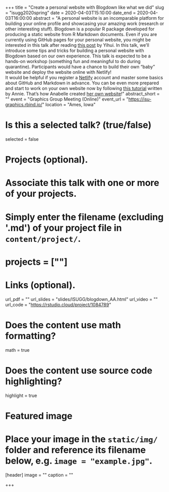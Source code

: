 +++
title = "Create a personal website with Blogdown like what we did"
slug = "isugg2020spring"
date = 2020-04-03T15:10:00
date_end = 2020-04-03T16:00:00
abstract = "A personal website is an incomparable platform for building your online profile and showcasing your amazing work (research or other interesting stuff). Blogdown is a popular R package developed for producing a static website from R Markdown documents. Even if you are currently using GitHub pages for your personal website, you might be interested in this talk after reading [this post](https://yihui.org/en/2017/06/netlify-instead-of-github-pages/) by Yihui. In this talk, we’ll introduce some tips and tricks for building a personal website with Blogdown based on our own experience. This talk is expected to be a hands-on workshop (something fun and meaningful to do during quarantine). Participants would have a chance to build their own “baby” website and deploy the website online with Netlify!<br>It would be helpful if you register a [Netlify](https://www.netlify.com/) account and master some basics about GitHub and Markdown in advance. You can be even more prepared and start to work on your own website now by following [this tutorial](/2020/01/12/blogdown-website/) written by Annie. That’s how Anabelle created [her own website](https://www.anabellelaurent.com/)!"
abstract_short = ""
event = "Graphics Group Meeting (Online)"
event_url = "https://isu-graphics.rbind.io/"
location = "Ames, Iowa"

# Is this a selected talk? (true/false)
selected = false

# Projects (optional).
#   Associate this talk with one or more of your projects.
#   Simply enter the filename (excluding '.md') of your project file in `content/project/`.
# projects = [""]

# Links (optional).
url_pdf = ""
url_slides = "slides/ISUGG/blogdown_AA.html"
url_video = ""
url_code = "https://rstudio.cloud/project/1084789"

# Does the content use math formatting?
math = true

# Does the content use source code highlighting?
highlight = true

# Featured image
# Place your image in the `static/img/` folder and reference its filename below, e.g. `image = "example.jpg"`.
[header]
image = ""
caption = ""

+++

